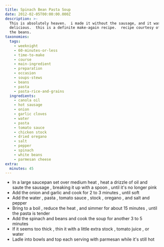 ```yaml
---
title: Spinach Bean Pasta Soup
date: 2012-02-05T00:00:00.000Z
description: >-
  This is absolutely heaven.  i made it without the sausage, and it was
  delicious.  this is a definite make-again recipe.  recipe courtesy of spilling
  the beans.
taxonomies:
  tags:
    - weeknight
    - 60-minutes-or-less
    - time-to-make
    - course
    - main-ingredient
    - preparation
    - occasion
    - soups-stews
    - beans
    - pasta
    - pasta-rice-and-grains
  ingredients:
    - canola oil
    - hot sausage
    - onion
    - garlic cloves
    - water
    - pasta
    - tomato sauce
    - chicken stock
    - dried oregano
    - salt
    - pepper
    - spinach
    - white beans
    - parmesan cheese
extra:
  minutes: 45
---
```

 - In a large saucepan set over medium heat , heat a drizzle of oil and saute the sausage , breaking it up with a spoon , until it's no longer pink
 - Add the onion and garlic and cook for 2 to 3 minutes , until soft
 - Add the water , pasta , tomato sauce , stock , oregano , and salt and pepper
 - Bring to a boil , reduce the heat , and simmer for about 15 minutes , until the pasta is tender
 - Add the spinach and beans and cook the soup for another 3 to 5 minutes
 - If it seems too thick , thin it with a little extra stock , tomato juice , or water
 - Ladle into bowls and top each serving with parmesan while it's still hot

